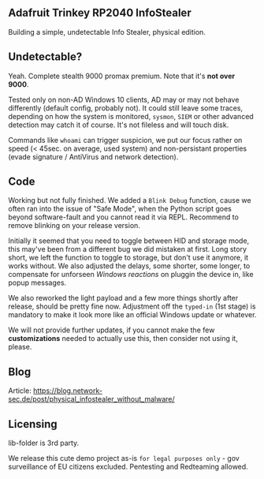## Adafruit Trinkey RP2040 InfoStealer
Building a simple, undetectable Info Stealer, physical edition.

## Undetectable?
Yeah. Complete stealth 9000 promax premium. Note that it's **not over 9000**. 

Tested only on non-AD Windows 10 clients, AD may or may not behave differently (default config, probably not). It could still leave some traces, depending on how the system is monitored, `sysmon`, `SIEM` or other advanced detection may catch it of course. It's not fileless and will touch disk. 

Commands like `whoami` can trigger suspicion, we put our focus rather on speed (< 45sec. on average, used system) and non-persistant properties (evade signature / AntiVirus and network detection).

## Code
Working but not fully finished. We added a `Blink Debug` function, cause we often ran into the issue of "Safe Mode", when the Python script goes beyond software-fault and you cannot read it via REPL. Recommend to remove blinking on your release version.

Initially it seemed that you need to toggle between HID and storage mode, this may've been from a different bug we did mistaken at first. Long story short, we left the function to toggle to storage, but don't use it anymore, it works without. We also adjusted the delays, some shorter, some longer, to compensate for unforseen *Windows reactions* on pluggin the device in, like popup messages. 

We also reworked the light payload and a few more things shortly after release, should be pretty fine now. Adjustment off the `typed-in` (1st stage) is mandatory to make it look more like an official Windows update or whatever. 

We will not provide further updates, if you cannot make the few **customizations** needed to actually use this, then consider not using it, please. 

## Blog
Article: https://blog.network-sec.de/post/physical_infostealer_without_malware/

## Licensing
lib-folder is 3rd party. 

We release this cute demo project as-is `for legal purposes only` - gov surveillance of EU citizens excluded. Pentesting and Redteaming allowed. 

